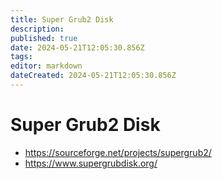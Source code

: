 ```yaml
---
title: Super Grub2 Disk
description: 
published: true
date: 2024-05-21T12:05:30.856Z
tags: 
editor: markdown
dateCreated: 2024-05-21T12:05:30.856Z
---
```


# Super Grub2 Disk

- <https://sourceforge.net/projects/supergrub2/>
- <https://www.supergrubdisk.org/>
